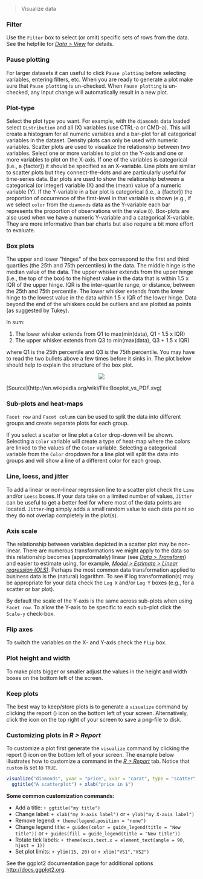 > Visualize data

### Filter

Use the `Filter` box to select (or omit) specific sets of rows from the data. See the helpfile for <a href="/docs/data/view.html" target="_blank">_Data > View_</a> for details.

### Pause plotting

For larger datasets it can useful to click `Pause plotting` before selecting variables, entering filters, etc. When you are ready to generate a plot make sure that `Pause plotting` is un-checked. When `Pause plotting` is un-checked, any input change will automatically result in a new plot.

### Plot-type

Select the plot type you want. For example, with the `diamonds` data loaded select `Distribution` and all (X) variables (use CTRL-a or CMD-a). This will create a histogram for all numeric variables and a bar-plot for all categorical variables in the dataset. Density plots can only be used with numeric variables. Scatter plots are used to visualize the relationship between two variables. Select one or more variables to plot on the Y-axis and one or more variables to plot on the X-axis. If one of the variables is categorical (i.e., a {factor}) it should be specified as an X-variable. Line plots are similar to scatter plots but they connect-the-dots and are particularly useful for time-series data. Bar plots are used to show the relationship between a categorical (or integer) variable (X) and the (mean) value of a numeric variable (Y). If the Y-variable in a bar plot is categorical (i.e., a {factor}) the proportion of occurrence of the first-level in that variable is shown (e.g., if we select `color` from the `diamonds` data as the Y-variable each bar represents the proportion of observations with the value `D`). Box-plots are also used when we have a numeric Y-variable and a categorical X-variable. They are more informative than bar charts but also require a bit more effort to evaluate.

### Box plots

The upper and lower "hinges" of the box correspond to the first and third quartiles (the 25th and 75th percentiles) in the data. The middle hinge is the median value of the data. The upper whisker extends from the upper hinge (i.e., the top of the box) to the highest value in the data that is within 1.5 x IQR of the upper hinge. IQR is the inter-quartile range, or distance, between the 25th and 75th percentile. The lower whisker extends from the lower hinge to the lowest value in the data within 1.5 x IQR of the lower hinge. Data beyond the end of the whiskers could be outliers and are plotted as points (as suggested by Tukey).

In sum:
1. The lower whisker extends from Q1 to max(min(data), Q1 - 1.5 x IQR)
2. The upper whisker extends from Q3 to min(max(data), Q3 + 1.5 x IQR)

where Q1 is the 25th percentile and Q3 is the 75th percentile. You may have to read the two bullets above a few times before it sinks in. The plot below should help to explain the structure of the box plot.

<p align="center"><img src="figures/boxplot.png"></p>
[Source](http://en.wikipedia.org/wiki/File:Boxplot_vs_PDF.svg)

### Sub-plots and heat-maps

`Facet row` and `Facet column` can be used to split the data into different groups and create separate plots for each group.

If you select a scatter or line plot a `Color` drop-down will be shown. Selecting a `Color` variable will create a type of heat-map where the colors are linked to the values of the `Color` variable. Selecting a categorical variable from the `Color` dropdown for a line plot will split the data into groups and will show a line of a different color for each group.

### Line, loess, and jitter

To add a linear or non-linear regression line to a scatter plot check the `Line` and/or `Loess` boxes. If your data take on a limited number of values, `Jitter` can be useful to get a better feel for where most of the data points are located. `Jitter`-ing simply adds a small random value to each data point so they do not overlap completely in the plot(s).

### Axis scale

The relationship between variables depicted in a scatter plot may be non-linear. There are numerous transformations we might apply to the data so this relationship becomes (approximately) linear (see _<a href="/docs/data/transform.html" target="_blank">Data > Transform</a>_) and easier to estimate using, for example, _<a href="/docs/model/regress.html" target="_blank">Model > Estimate > Linear regression (OLS)</a>_. Perhaps the most common data transformation applied to business data is the (natural) logarithm. To see if log transformation(s) may be appropriate for your data check the `Log X` and/or `Log Y` boxes (e.g., for a scatter or bar plot).

By default the scale of the Y-axis is the same across sub-plots when using `Facet row`. To allow the Y-axis to be specific to each sub-plot click the `Scale-y` check-box.

### Flip axes

To switch the variables on the X- and Y-axis check the `Flip` box.

### Plot height and width

To make plots bigger or smaller adjust the values in the height and width boxes on the bottom left of the screen.

### Keep plots

The best way to keep/store plots is to generate a `visualize` command by clicking the report (<i title='Report results' class='fa fa-edit'></i>) icon on the bottom left of your screen. Alternatively, click the <i title='Download' class='fa fa-download'></i> icon on the top right of your screen to save a png-file to disk.

### Customizing plots in _R > Report_

To customize a plot first generate the `visualize` command by clicking the report (<i title='Report results' class='fa fa-edit'></i>) icon on the bottom left of your screen. The example below illustrates how to customize a command in the <a href="/docs/data/report.html" target="_blank">_R > Report_</a> tab. Notice that `custom` is set to `TRUE`.

```r
visualize("diamonds", yvar = "price", xvar = "carat", type = "scatter", custom = TRUE) +
  ggtitle("A scatterplot") + xlab("price in $")
```

**Some common customization commands:**

* Add a title: `+ ggtitle("my title")`
* Change label: `+ xlab("my X-axis label")` or `+ ylab("my X-axis label")`
* Remove legend: `+ theme(legend.position = "none")`
* Change legend title: `+ guides(color = guide_legend(title = "New title"))` or `+ guides(fill = guide_legend(title = "New title"))`
* Rotate tick labels: `+ theme(axis.text.x = element_text(angle = 90, hjust = 1))`
* Set plot limits: `+ ylim(15, 20)` or `+ xlim("VS1","VS2")`

See the ggplot2 documentation page for additional options <a href="http://docs.ggplot2.org/" target="_blank">http://docs.ggplot2.org</a>.
